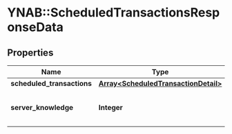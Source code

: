 # YNAB::ScheduledTransactionsResponseData

## Properties
Name | Type | Description | Notes
------------ | ------------- | ------------- | -------------
**scheduled_transactions** | [**Array&lt;ScheduledTransactionDetail&gt;**](ScheduledTransactionDetail.md) |  | 
**server_knowledge** | **Integer** | The knowledge of the server | 



